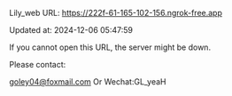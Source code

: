 Lily_web URL: https://222f-61-165-102-156.ngrok-free.app

Updated at: 2024-12-06 05:47:59

If you cannot open this URL, the server might be down.

Please contact: 

goley04@foxmail.com Or Wechat:GL_yeaH